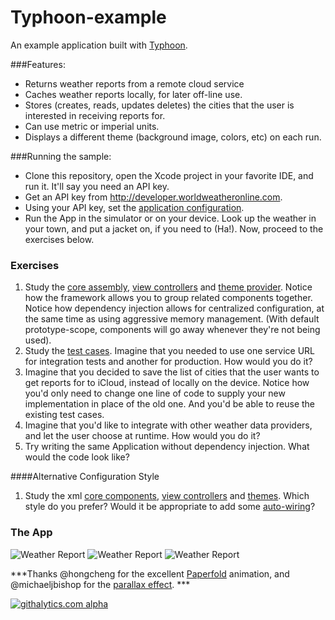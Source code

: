 Typhoon-example
==========================

An example application built with <a href ="http://www.typhoonframework.org">Typhoon</a>.

###Features: 

* Returns weather reports from a remote cloud service
* Caches weather reports locally, for later off-line use. 
* Stores (creates, reads, updates deletes) the cities that the user is interested in receiving reports for. 
* Can use metric or imperial units. 
* Displays a different theme (background image, colors, etc) on each run. 

###Running the sample:

* Clone this repository, open the Xcode project in your favorite IDE, and run it. It'll say you need an API key.
* Get an API key from http://developer.worldweatheronline.com. 
* Using your API key, set the <a href="https://github.com/jasperblues/Typhoon-example/blob/master/PocketForecast/Assembly/Configuration.properties">application configuration</a>.
* Run the App in the simulator or on your device. Look up the weather in your town, and put a jacket on, if you need 
to (Ha!). Now, proceed to the exercises below. 

### Exercises

1. Study the <a href="https://github.com/jasperblues/Typhoon-example/blob/master/PocketForecast/Assembly/Blocks/PFCoreComponents.m">core assembly</a>, 
<a href="https://github.com/jasperblues/Typhoon-example/blob/master/PocketForecast/Assembly/Blocks/PFViewControllers.m">view controllers</a> and <a href="https://github.com/jasperblues/Typhoon-example/blob/master/PocketForecast/Assembly/Blocks/PFThemeProvider.m">theme provider</a>. 
Notice how the framework allows you to group related components together. Notice how dependency injection allows for 
centralized configuration, at the same time as using aggressive memory management. (With default prototype-scope, components will go away 
whenever they're not being used). 
1. Study the <a href="https://github.com/jasperblues/Typhoon-example/tree/master/PocketForecastTests/Integration">test cases</a>.
Imagine that you needed to use one service URL for integration tests and another for production. How would you do it?
1. Imagine that you decided to save the list of cities that the user wants to get reports for to iCloud, instead of 
locally on the device. Notice how you'd only need to change one line of code to supply your new implementation in 
place of the old one. And you'd be able to reuse the existing test cases. 
1. Imagine that you'd like to integrate with other weather data providers, and let the user choose at runtime. How would you do it? 
1. Try writing the same Application without dependency injection. What would the code look like? 


####Alternative Configuration Style

1. Study the xml <a href="https://github.com/jasperblues/Typhoon-example/blob/master/PocketForecast/Assembly/Xml/CoreComponents.xml">core components</a>, 
<a href="https://github.com/jasperblues/Typhoon-example/blob/master/PocketForecast/Assembly/Xml/ViewControllers.xml">view controllers</a> and <a href="https://github.com/jasperblues/Typhoon-example/blob/master/PocketForecast/Assembly/Xml/Themes.xml">themes</a>. Which style do you prefer? Would it be appropriate to add some <a href="https://github.com/jasperblues/Typhoon/wiki/Autowiring">auto-wiring</a>?

### The App 
![Weather Report](http://www.typhoonframework.org/images/portfolio/PocketForecast3.gif)
![Weather Report](http://www.typhoonframework.org/images/portfolio/pf-beach1.png)
![Weather Report](http://www.typhoonframework.org/images/portfolio/pf-lights1.png)

***Thanks @hongcheng for the excellent <a href="https://github.com/honcheng/PaperFold-for-iOS">Paperfold</a> animation, and @michaeljbishop for the <a href="https://github.com/michaeljbishop/NGAParallaxMotion">parallax effect</a>. ***

[![githalytics.com alpha](https://cruel-carlota.pagodabox.com/0e47e2f2028b2badfc88e13f95914938 "githalytics.com")](http://githalytics.com/jasperblues/Typhoon)
